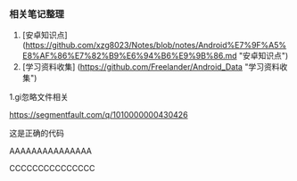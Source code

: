 
### 相关笔记整理
1. [安卓知识点] (https://github.com/xzg8023/Notes/blob/notes/Android%E7%9F%A5%E8%AF%86%E7%82%B9%E6%94%B6%E9%9B%86.md "安卓知识点")
1. [学习资料收集] (https://github.com/Freelander/Android_Data "学习资料收集")


1.gi忽略文件相关

https://segmentfault.com/q/1010000000430426


这是正确的代码

AAAAAAAAAAAAAAA



CCCCCCCCCCCCCCC


